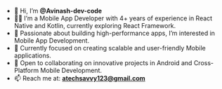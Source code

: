 - 👋 Hi, I’m **@Avinash-dev-code**  
- 👨‍💻 I’m a Mobile App Developer with 4+ years of experience in React Native and Kotlin, currently exploring React Framework.  
- 👀 Passionate about building high-performance apps, I’m interested in Mobile App Development.  
- 🚀 Currently focused on creating scalable and user-friendly Mobile applications.  
- 🤝 Open to collaborating on innovative projects in Android and Cross-Platform Mobile Development.  
- 📫 Reach me at: **atechsavvy123@gmail.com**

<!---
Avinash-dev-code/Avinash-dev-code is a ✨ special ✨ repository because its `README.md` (this file) appears on your GitHub profile.
You can click the Preview link to take a look at your changes.
--->
